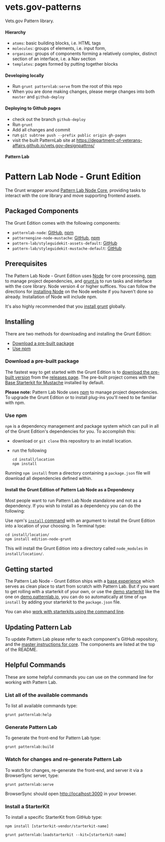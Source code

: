 # vets.gov-patterns
Vets.gov Pattern library.


#### Hierarchy
- `atoms`: basic building blocks, i.e. HTML tags
- `molecules`: groups of elements, i.e. input form,
- `organisms`: groups of components forming a relatively complex, distinct section of an interface, i.e. a Nav section
- `templates`: pages formed by putting together blocks

#### Developing locally
- Run `grunt patternlab:serve` from the root of this repo
- When you are done making changes, please merge changes into both `master` and `github-deploy`

#### Deploying to Github pages
- check out the branch `github-deploy`
- Run `grunt`
- Add all changes and commit
- run `git subtree push --prefix public origin gh-pages`
- visit the built PatternLab site at https://department-of-veterans-affairs.github.io/vets.gov-designpattrns/


#### Pattern Lab

# Pattern Lab Node - Grunt Edition

The Grunt wrapper around [Pattern Lab Node Core](https://github.com/pattern-lab/patternlab-node), providing tasks to interact with the core library and move supporting frontend assets.

## Packaged Components

The Grunt Edition comes with the following components:

* `patternlab-node`: [GitHub](https://github.com/pattern-lab/patternlab-node), [npm](https://www.npmjs.com/package/patternlab-node)
* `patternengine-node-mustache`: [GitHub](https://github.com/pattern-lab/patternengine-node-mustache), [npm](https://www.npmjs.com/package/patternengine-node-mustache)
* `pattern-lab/styleguidekit-assets-default`: [GitHub](https://github.com/pattern-lab/styleguidekit-assets-default)
* `pattern-lab/styleguidekit-mustache-default`: [GitHub](https://github.com/pattern-lab/styleguidekit-mustache-default)

## Prerequisites

The Pattern Lab Node - Grunt Edition uses [Node](https://nodejs.org) for core processing, [npm](https://www.npmjs.com/) to manage project dependencies, and [grunt.js](http://gruntjs.com/) to run tasks and interface with the core library. Node version 4 or higher suffices. You can follow the directions for [installing Node](https://nodejs.org/en/download/) on the Node website if you haven't done so already. Installation of Node will include npm.

It's also highly recommended that you [install grunt](http://gruntjs.com/getting-started) globally.

## Installing

There are two methods for downloading and installing the Grunt Edition:

* [Download a pre-built package](#download-a-pre-built-package)
* [Use npm](#use-npm)

### Download a pre-built package

The fastest way to get started with the Grunt Edition is to [download the pre-built version](https://github.com/pattern-lab/edition-node-grunt/releases) from the [releases page](https://github.com/pattern-lab/edition-node-grunt/releases). The pre-built project comes with the [Base Starterkit for Mustache](https://github.com/pattern-lab/starterkit-mustache-base) installed by default.

**Please note:** Pattern Lab Node uses [npm](https://www.npmjs.com/) to manage project dependencies. To upgrade the Grunt Edition or to install plug-ins you'll need to be familiar with npm.

### Use npm

`npm` is a dependency management and package system which can pull in all of the Grunt Edition's dependencies for you. To accomplish this:

* download or `git clone` this repository to an install location.

* run the following

    ```
    cd install/location
    npm install
    ```

Running `npm install` from a directory containing a `package.json` file will download all dependencies defined within.

#### Install the Grunt Edition of Pattern Lab Node as a Dependency

Most people want to run Pattern Lab Node standalone and not as a dependency. If you wish to install as a dependency you can do the following:

Use npm's [`install` command](https://docs.npmjs.com/cli/install) with an argument to install the Grunt Edition into a location of your choosing. In Terminal type:

    cd install/location/
    npm install edition-node-grunt

This will install the Grunt Edition into a directory called `node_modules` in `install/location/`.

## Getting started

The Pattern Lab Node - Grunt Edition ships with a [base experience](https://github.com/pattern-lab/starterkit-mustache-base) which serves as clean place to start from scratch with Pattern Lab. But if you want to get rolling with a starterkit of your own, or use the [demo starterkit](https://github.com/pattern-lab/starterkit-mustache-demo) like the one on [demo.patternlab.io](http://demo.patternlab.io), you can do so automatically at time of `npm install` by adding your starterkit to the `package.json` file.

You can also [work with starterkits using the command line](https://github.com/pattern-lab/patternlab-node/wiki/Importing-Starterkits).

## Updating Pattern Lab

To update Pattern Lab please refer to each component's GitHub repository, and the [master instructions for core](https://github.com/pattern-lab/patternlab-node/wiki/Upgrading). The components are listed at the top of the README.

## Helpful Commands

These are some helpful commands you can use on the command line for working with Pattern Lab.

### List all of the available commands

To list all available commands type:

    grunt patternlab:help

### Generate Pattern Lab

To generate the front-end for Pattern Lab type:

    grunt patternlab:build

### Watch for changes and re-generate Pattern Lab

To watch for changes, re-generate the front-end, and server it via a BrowserSync server,  type:

    grunt patternlab:serve

BrowserSync should open [http://localhost:3000](http://localhost:3000) in your browser.

### Install a StarterKit

To install a specific StarterKit from GitHub type:

    npm install [starterkit-vendor/starterkit-name]

    grunt patternlab:loadstarterkit --kit=[starterkit-name]
